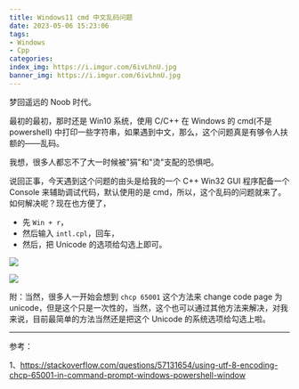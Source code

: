 ```yaml
---
title: Windows11 cmd 中文乱码问题
date: 2023-05-06 15:23:06
tags:
- Windows
- Cpp
categories:
index_img: https://i.imgur.com/6ivLhnU.jpg
banner_img: https://i.imgur.com/6ivLhnU.jpg
---
```


梦回遥远的 Noob 时代。

最初的最初，那时还是 Win10 系统，使用 C/C++ 在 Windows 的 cmd(不是 powershell) 中打印一些字符串，如果遇到中文，那么，这个问题真是有够令人扶额的——乱码。

我想，很多人都忘不了大一时候被"狷"和"烫"支配的恐惧吧。

说回正事，今天遇到这个问题的由头是给我的一个 C++ Win32 GUI 程序配备一个 Console 来辅助调试代码，默认使用的是 cmd，所以，这个乱码的问题就来了。如何解决呢？现在也方便了，

- 先 `Win + r`，
- 然后输入 `intl.cpl`，回车，
- 然后，把 Unicode 的选项给勾选上即可。

![](https://i.imgur.com/mVrT55k.png)

![](https://i.imgur.com/y2HoCQj.png)

附：当然，很多人一开始会想到 `chcp 65001` 这个方法来 change code page 为 unicode，但是这个只是一次性的，当然，这个也可以通过其他方法来解决，对我来说，目前最简单的方法当然还是把这个 Unicode 的系统选项给勾选上啦。

---

参考：

1、<https://stackoverflow.com/questions/57131654/using-utf-8-encoding-chcp-65001-in-command-prompt-windows-powershell-window>


